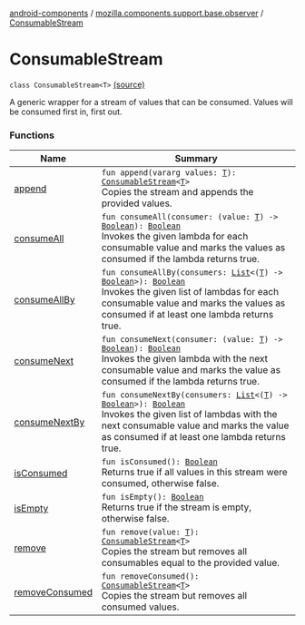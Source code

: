 [android-components](../../index.md) / [mozilla.components.support.base.observer](../index.md) / [ConsumableStream](./index.md)

# ConsumableStream

`class ConsumableStream<T>` [(source)](https://github.com/mozilla-mobile/android-components/blob/master/components/support/base/src/main/java/mozilla/components/support/base/observer/Consumable.kt#L104)

A generic wrapper for a stream of values that can be consumed. Values will
be consumed first in, first out.

### Functions

| Name | Summary |
|---|---|
| [append](append.md) | `fun append(vararg values: `[`T`](index.md#T)`): `[`ConsumableStream`](./index.md)`<`[`T`](index.md#T)`>`<br>Copies the stream and appends the provided values. |
| [consumeAll](consume-all.md) | `fun consumeAll(consumer: (value: `[`T`](index.md#T)`) -> `[`Boolean`](https://kotlinlang.org/api/latest/jvm/stdlib/kotlin/-boolean/index.html)`): `[`Boolean`](https://kotlinlang.org/api/latest/jvm/stdlib/kotlin/-boolean/index.html)<br>Invokes the given lambda for each consumable value and marks the values as consumed if the lambda returns true. |
| [consumeAllBy](consume-all-by.md) | `fun consumeAllBy(consumers: `[`List`](https://kotlinlang.org/api/latest/jvm/stdlib/kotlin.collections/-list/index.html)`<(`[`T`](index.md#T)`) -> `[`Boolean`](https://kotlinlang.org/api/latest/jvm/stdlib/kotlin/-boolean/index.html)`>): `[`Boolean`](https://kotlinlang.org/api/latest/jvm/stdlib/kotlin/-boolean/index.html)<br>Invokes the given list of lambdas for each consumable value and marks the values as consumed if at least one lambda returns true. |
| [consumeNext](consume-next.md) | `fun consumeNext(consumer: (value: `[`T`](index.md#T)`) -> `[`Boolean`](https://kotlinlang.org/api/latest/jvm/stdlib/kotlin/-boolean/index.html)`): `[`Boolean`](https://kotlinlang.org/api/latest/jvm/stdlib/kotlin/-boolean/index.html)<br>Invokes the given lambda with the next consumable value and marks the value as consumed if the lambda returns true. |
| [consumeNextBy](consume-next-by.md) | `fun consumeNextBy(consumers: `[`List`](https://kotlinlang.org/api/latest/jvm/stdlib/kotlin.collections/-list/index.html)`<(`[`T`](index.md#T)`) -> `[`Boolean`](https://kotlinlang.org/api/latest/jvm/stdlib/kotlin/-boolean/index.html)`>): `[`Boolean`](https://kotlinlang.org/api/latest/jvm/stdlib/kotlin/-boolean/index.html)<br>Invokes the given list of lambdas with the next consumable value and marks the value as consumed if at least one lambda returns true. |
| [isConsumed](is-consumed.md) | `fun isConsumed(): `[`Boolean`](https://kotlinlang.org/api/latest/jvm/stdlib/kotlin/-boolean/index.html)<br>Returns true if all values in this stream were consumed, otherwise false. |
| [isEmpty](is-empty.md) | `fun isEmpty(): `[`Boolean`](https://kotlinlang.org/api/latest/jvm/stdlib/kotlin/-boolean/index.html)<br>Returns true if the stream is empty, otherwise false. |
| [remove](remove.md) | `fun remove(value: `[`T`](index.md#T)`): `[`ConsumableStream`](./index.md)`<`[`T`](index.md#T)`>`<br>Copies the stream but removes all consumables equal to the provided value. |
| [removeConsumed](remove-consumed.md) | `fun removeConsumed(): `[`ConsumableStream`](./index.md)`<`[`T`](index.md#T)`>`<br>Copies the stream but removes all consumed values. |
